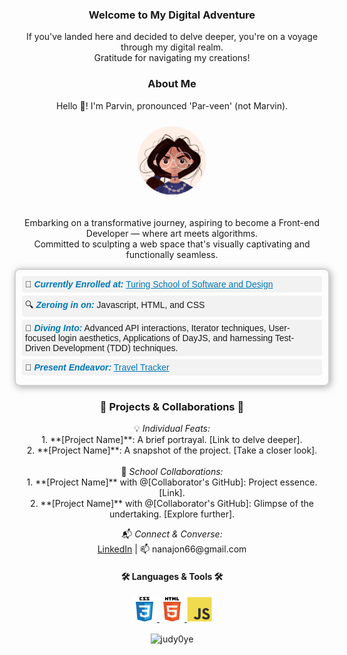 <h3 align="center">Welcome to My Digital Adventure </h3>

<p align="center">
  If you've landed here and decided to delve deeper, you're on a voyage through my digital realm. <br>
  Gratitude for navigating my creations!
</p>

<h3 align="center">About Me </h3>

<p align="center">
  Hello 👋! I'm Parvin, pronounced 'Par-veen' (not Marvin).
  <br>
  <img src="https://github.com/Sulton88Mehron90/Rock-Paper-Scissors/blob/main/src/parvin.jpg" alt="Parvin's Image" width="120" align="center" style="margin: 20px; border-radius: 50%;">
</p>
<p align="center">
Embarking on a transformative journey, aspiring to become a Front-end Developer — where art meets algorithms.<br> Committed to sculpting a web space that's visually captivating and functionally seamless.
<div style="font-family: Arial, sans-serif; padding: 10px; border: 2px solid #d1d1d1; border-radius: 8px; box-shadow: 2px 2px 12px #aaa;">

  <div style="padding: 5px; background-color: #f2f2f2; border-radius: 4px; margin-bottom: 5px;">
    🌱 <i style="color: #0077b6;"><b>Currently Enrolled at:</b></i> 
    <a href="https://turing.io/" target="_blank" rel="noreferrer" style="color: #0077b6; text-decoration: underline;">Turing School of Software and Design</a>
  </div>
  
  <div style="padding: 5px; background-color: #f2f2f2; border-radius: 4px; margin-bottom: 5px;">
    🔍 <i style="color: #0077b6;"><b>Zeroing in on:</b></i> Javascript, HTML, and CSS
  </div>
  
  <div style="padding: 5px; background-color: #f2f2f2; border-radius: 4px; margin-bottom: 5px;">
    📘 <i style="color: #0077b6;"><b>Diving Into:</b></i> Advanced API interactions, Iterator techniques, User-focused login aesthetics, Applications of DayJS, and harnessing Test-Driven Development (TDD) techniques.
  </div>
  
  <div style="padding: 5px; background-color: #f2f2f2; border-radius: 4px; margin-bottom: 5px;">
    🔭 <i style="color: #0077b6;"><b>Present Endeavor:</b></i> 
    <a href="https://sulton88mehron90.github.io/travel-tracker/" target="_blank" rel="noreferrer" style="color: #0077b6; text-decoration: underline;">Travel Tracker</a>
  </div>
</div>

<h3 align="center">🔧 Projects & Collaborations 🔧</h3>

<p align="center">
  💡 <i>Individual Feats:</i><br>
  1. **[Project Name]**: A brief portrayal. [Link to delve deeper].<br>
  2. **[Project Name]**: A snapshot of the project. [Take a closer look].<br>
  <br>
  🤝 <i>School Collaborations:</i><br>
  1. **[Project Name]** with @[Collaborator's GitHub]: Project essence. [Link].<br>
  2. **[Project Name]** with @[Collaborator's GitHub]: Glimpse of the undertaking. [Explore further].
</p>

<p align="center">
  📬 <i>Connect & Converse:</i><br>
  <a href="https://www.linkedin.com/in/parvin-sattorova-edwards-357526b3/" target="_blank" rel="noreferrer">LinkedIn</a> | 📫 nanajon66@gmail.com
</p>

<h4 align="center">🛠️ Languages & Tools 🛠️</h4>
<p align="center">
  <a href="https://www.w3schools.com/css/" target="_blank" rel="noreferrer">
    <img src="https://raw.githubusercontent.com/devicons/devicon/master/icons/css3/css3-original-wordmark.svg" alt="css3" width="40" height="40"/>
  </a>
  <a href="https://www.w3.org/html/" target="_blank" rel="noreferrer">
    <img src="https://raw.githubusercontent.com/devicons/devicon/master/icons/html5/html5-original-wordmark.svg" alt="html5" width="40" height="40"/>
  </a>
  <a href="https://developer.mozilla.org/en-US/docs/Web/JavaScript" target="_blank" rel="noreferrer">
    <img src="https://raw.githubusercontent.com/devicons/devicon/master/icons/javascript/javascript-original.svg" alt="javascript" width="40" height="40"/>
  </a>
</p>

<p align="center">
  <img align="center" src="https://github-readme-stats.vercel.app/api/top-langs?username=judy0ye&show_icons=true&locale=en&layout=compact" alt="judy0ye" />
</p>


<!--
# Sulton88Mehron90.github.io

Here are some ideas to get you started:
- 🔭 I’m currently working on ...
- 🌱 I’m currently learning ...
- 👯 I’m looking to collaborate on ...
- 🤔 I’m looking for help with ...
- 💬 Ask me about ...
- 📫 How to reach me: ...
- 😄 Pronouns: ...
- ⚡ Fun fact: ...
- 👀 Check out my latest project:
- 📫 How to reach me: **nanajon66@gmail.com**
- 💬 **Ask me about:** [🚧 Under Construction 🚧]
-->

